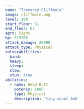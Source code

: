 ```yaml
---
name: "Traverse Cliffmole"
image: cliffmole.png
level: 100
start_floor: 61
end_floor: 63
agro: Sight
hp: 519708
attack_damage: 20000
attack_type: Physical
vulnerabilities:
  bind: 
  heavy: 
  sleep: 
  slow: 
  stun: true
abilities:
  - name: Head Butt
    potency: 1600
    type: Physical
    description: 'tiny conal AoE'
---
```

